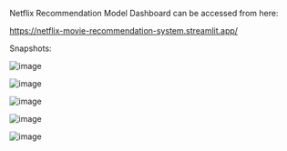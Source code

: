 Netflix Recommendation Model Dashboard can be accessed from here:

https://netflix-movie-recommendation-system.streamlit.app/

Snapshots:

![image](https://github.com/user-attachments/assets/51e14460-c460-4211-816c-effa0a8c1c2b)

![image](https://github.com/user-attachments/assets/db5c8880-2a9e-4a45-a05e-bca12dc0e7fc)

![image](https://github.com/user-attachments/assets/e37326a5-370e-436e-ba00-e08edd3614e3)

![image](https://github.com/user-attachments/assets/61284870-5e50-40c6-8e75-b0918fbee432)

![image](https://github.com/user-attachments/assets/3343cff0-eeb6-4cb7-9af8-b057fbb7c840)
